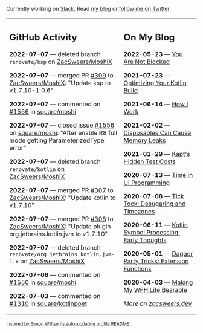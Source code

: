 Currently working on [Slack](https://slack.com/). Read [my blog](https://zacsweers.dev/) or [follow me on Twitter](https://twitter.com/ZacSweers).

<table><tr><td valign="top" width="60%">

## GitHub Activity
<!-- githubActivity starts -->
**2022-07-07** — deleted branch `renovate/ksp` on [ZacSweers/MoshiX](https://github.com/ZacSweers/MoshiX)

**2022-07-07** — merged PR [#309](https://github.com/ZacSweers/MoshiX/pull/309) to [ZacSweers/MoshiX](https://github.com/ZacSweers/MoshiX): "Update ksp to v1.7.10-1.0.6"

**2022-07-07** — commented on [#1556](https://github.com/square/moshi/issues/1556#issuecomment-1177632090) in [square/moshi](https://github.com/square/moshi)

**2022-07-07** — closed issue [#1556](https://github.com/square/moshi/issues/1556) on [square/moshi](https://github.com/square/moshi): "After enable R8 full mode getting ParameterizedType error"

**2022-07-07** — deleted branch `renovate/kotlin` on [ZacSweers/MoshiX](https://github.com/ZacSweers/MoshiX)

**2022-07-07** — merged PR [#307](https://github.com/ZacSweers/MoshiX/pull/307) to [ZacSweers/MoshiX](https://github.com/ZacSweers/MoshiX): "Update kotlin to v1.7.10"

**2022-07-07** — merged PR [#308](https://github.com/ZacSweers/MoshiX/pull/308) to [ZacSweers/MoshiX](https://github.com/ZacSweers/MoshiX): "Update plugin org.jetbrains.kotlin.jvm to v1.7.10"

**2022-07-07** — deleted branch `renovate/org.jetbrains.kotlin.jvm-1.x` on [ZacSweers/MoshiX](https://github.com/ZacSweers/MoshiX)

**2022-07-06** — commented on [#1550](https://github.com/square/moshi/pull/1550#issuecomment-1176250846) in [square/moshi](https://github.com/square/moshi)

**2022-07-03** — commented on [#1310](https://github.com/square/kotlinpoet/pull/1310#issuecomment-1173178952) in [square/kotlinpoet](https://github.com/square/kotlinpoet)
<!-- githubActivity ends -->
</td><td valign="top" width="40%">

## On My Blog
<!-- blog starts -->
**2022-05-23** — [You Are Not Blocked](https://www.zacsweers.dev/you-are-not-blocked/)

**2021-07-23** — [Optimizing Your Kotlin Build](https://www.zacsweers.dev/optimizing-your-kotlin-build/)

**2021-06-14** — [How I Work](https://www.zacsweers.dev/how-i-work/)

**2021-02-02** — [Disposables Can Cause Memory Leaks](https://www.zacsweers.dev/disposables-can-cause-memory-leaks/)

**2021-01-29** — [Kapt's Hidden Test Costs](https://www.zacsweers.dev/kapts-hidden-test-costs/)

**2020-07-13** — [Time in UI Programming](https://www.zacsweers.dev/time-in-ui/)

**2020-07-08** — [Tick Tock: Desugaring and Timezones](https://www.zacsweers.dev/ticktock-desugaring-timezones/)

**2020-06-11** — [Kotlin Symbol Processing: Early Thoughts](https://www.zacsweers.dev/kotlin-symbol-processor-early-thoughts/)

**2020-05-01** — [Dagger Party Tricks: Extension Functions](https://www.zacsweers.dev/dagger-party-tricks-extension-functions/)

**2020-04-03** — [Making My WFH Life Bearable](https://www.zacsweers.dev/making-wfh-life-bearable/)
<!-- blog ends -->
_More on [zacsweers.dev](https://zacsweers.dev/)_
</td></tr></table>

<sub><a href="https://simonwillison.net/2020/Jul/10/self-updating-profile-readme/">Inspired by Simon Willison's auto-updating profile README.</a></sub>
